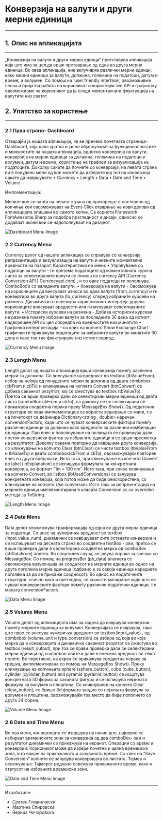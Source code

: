 #  Конверзија на валути и други мерни единици
---

## 1. Опис на апликацијата
---

„Конверзија на валути и други мерни единци“ претставува апликација која што има за цел да врши претварање од една 
во друга мерна единица. Во оваа апликација, ние вклучивме различни мерни единци, како мерни единици за валути, должина,
големина на податоци, датум и време, и волумен. Со помош на ‘user friendly interface’, овозможивме лесна и пријатна
работа на корисникот и користејќи live API и график му овозможивме на корисникот да ја следи моменталната флуктуација
на валутите низ светот.

## 2. Упатство за користење
---

###     2.1 Прва страна- Dashboard

Отварајќи ја нашата апликација, ќе ве пречека почетната страница- Dashboard, која дава кратко и јасно објаснување за
функционалностите и можностите на нашата апликација, односно конверзија на валути, конверзија на мерни единици за 
должина,
големина на податоци и волумен, датум и време, користење на графови за визуализација на податоците.
Доколку сакате да почнете со конверзија, на левата страна ви е понудено мени
од кое можете да изберете кој тип на конверзија сакате да извршувате:
• Currency
• Length
• Data
• Date and Time
• Volume

Имплементација:

Мените кое се наоѓа на левата страна од прозорецот е составено од копчиња кои овозможуваат на Event-Click отварање на 
нови делови од апликацијата опишани во самото копче. Се користи Framework FontAwesome.Sharp за подобра прегледност и
дизајн, односно се додаваат икони кои се надополнуваат на дизајнот.

![Dashboard Menu Image](./screenshots/Dashboard.png)

###     2.2 Currency Menu

Currency делот од нашата апликација се справува со конверзија, репрезентација и визуелизација на валути и нивните 
моментални вредности на пазарот.
Kарактеристики на мени:
• Управување со податоци за валути – ги презема податоците од моменталната курсна листа за селектираните валути со
помош 
на currency API (Currency Conversion API | Currencyapi.com) , и со овие податоци ги пополнува ComboBox’s со валидните 
валути.
• Конверзија на валути  - Овозможува на корисниците да внесуваат износи во една валута (from_currency) и ги конвертира
во друга валута (to_currency) според избраните курсеви на размена. Динамички го освежува корисничкиот интерфејс додека 
корисниците внесуваат вредности или ги менуваат селектираните валути.
• Историски курсеви на размена - Добива историски курсеви на размена помеѓу избрани валути за последните 30 дена од
истиот 
надворешен API со цел споредба на вредностите низ минатото
• Графичка интерпретација – со клик на копчето Show Exchange Chart графички ги прикажува податоците  за избраните
валути
во минатите 30 дена и како тоа тие флактуирале низ истиот период.

![Currency Menu Image](./screenshots/currency_menu.png)


###     2.3 Length Menu

Length делот од нашата апликација врши конверзија помеѓу различни мерки за должина. Со внесување на вредност во textbox
(tbValueFrom), избор на некоја од понудените мерки за должина од двата combobox (cbFrom и cbTo) и кликнување на копчето 
Convert (btnConvert) се добива саканиот резултат, кој се сместува во textbox (tbValueTo). Притоа се врши проверка дали 
се селектирани мерни единици од двата листа (comboBox cbFrom и cbTo), па доколку не се селектирани се прикажува 
соодветна
порака преку MessageBox.Show().
Од податочни структури во оваа имплементација се користи хеширање со мапи, т.е на почетокот се дефинира 
Dictionary<string
, double> наречен conversionFactors, каде што се чуваат конверзиските фактори помеѓу различни единици за должина како 
вредности за различни комбинации од единици.
При внес и пополнување на полињата се проверува дали постои конверзиски фактор за избраните единици и се врши пресметка 
на резултатот.
Доколку сакаме повторно да извршиме друга конверзија, со кликнување на копчето Clear (btnClear) се чисти textbox 
(tbValueFrom и tbValueTo) и двата combobox(cbFrom и cbTo), овозможувајќи повторен внес на други вредности.
Исто така, при кликнување на копчето Convert во label (lbExplanation) се испишува формулата за конкретната конверзија,
во формат “1m = 100 cm“.
Исто така, при секое кликнување на копчето Convert, во listbox (lbUsedConversions) се зачувува конкретната конверзја, 
која потоа може да биде реискористена, со кликнување на копчето Use conversion.
Исто така за репрезентација на мерните едници имплементирана е класата Conversion.cs со overriden метода за ToString.

![Length Menu Image](./screenshots/length_menu.png)

###     2.4 Data Menu

Data делот овозможува транформација од една во друга мерна единица за податоци.
Со внес на нумеричка вредност во textbox (input_value_num), динамички  се извршуваат сите останати конверзии и се
испишуваат на десната страна во соодветни textBox - ови, притоа се врши проверка дали е селектирана соодветна мерка од
comboBox (cbDataFrom) полето. Во спортивен случај се јавува порака за грешка со MessageBox.
Со помош на progressBar (pb_data) алатката се овозможува визуелиција на соодносот на мерните едници во однос на друга
поголема мерна единица (одбрано е за секоја единица наредната поголема за да се прикаже соодносот).
Во однос на податочните структури, слично како и претходно, се користи мапирање каде што се чуваат конверзиските
фактори
помеѓу различни податочни единици, т.е мапата conversionFactors.

![Data Menu Image](./screenshots/data_menu.png)

###     2.5 Volume Menu

Volume делот од апликацијата има за задача да извршува конверзии помеѓу мерните единици за волумен.
Конверзијата се извршува, така што прво се внесува нумеричка вредност во textbox(input_value) , од combobox
(volume_unit и type_conversion) се избира од која во која мерка да е конверзијата и динамички саканиот резултат се
сместува
во textbox (result_output), при тоа се прави проверка дали се селектирани мерни единици од combobox-овите и дали е
внесена
вредност во текст полето. Во спротивно, на екран се прикажува соодветна порака за грешка, имплементирана со помош на
MessageBox.Show().
Преку кликнување на копчињата sphere (sphere_button), cube (cube_button), cylinder (cylinder_button) and pyramid
(pyramid_button) се исцртува конкретната 3D форма за саканата фигура и се испишува нејзината формула за волумен и
плоштина.
Со кликнување на копчето Clear (clear_button), се брише 3d формата заедно со нејзината формула за волумен и плоштина,
овозможувајќи тоа место да биде пополнето со друга 3d форма.

![Volume Menu Image](./screenshots/volume_menu.png)

###     2.6 Date and Time Menu

Во ова мени, конверзијата се извршува на начин што, најпрвин се избираат временските зони за конверзија од два
comboBox- ови и резултатот динамички се прикажува на екранот.
Операции со време и конверзии: Корисникот може да избере почетна и целна временска зона, што влијае на прикажаното и
зачуваното време. Со клик на "Save Conversion" копчето се зачувува конверзијата во листата.
Тајмер и освежување: Тајмерот редовно освежува прикажаното време, како и статусот на избраните временски зони.

![Date and Time Menu Image](./screenshots/date_and_time_menu.png)

---

Изработиле:
 - Сретен Главинчески 
 - Мартина Спировска
 - Верица Чочоровска